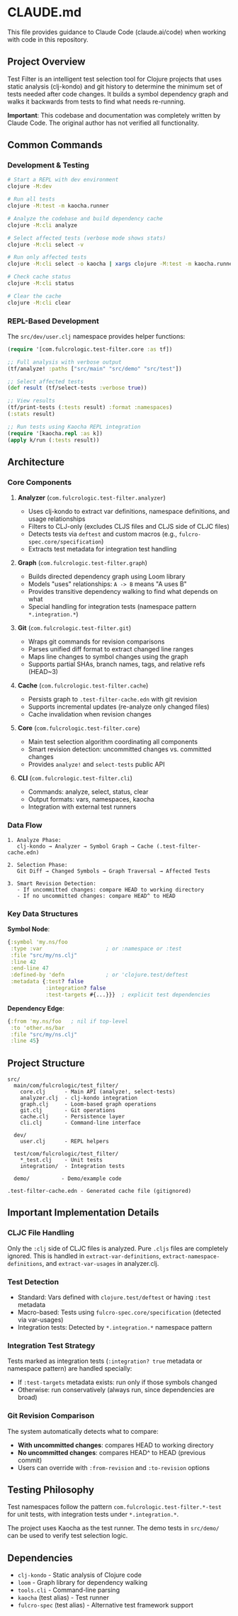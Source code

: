 # CLAUDE.md

This file provides guidance to Claude Code (claude.ai/code) when working with code in this repository.

## Project Overview

Test Filter is an intelligent test selection tool for Clojure projects that uses static analysis (clj-kondo) and git history to determine the minimum set of tests needed after code changes. It builds a symbol dependency graph and walks it backwards from tests to find what needs re-running.

**Important**: This codebase and documentation was completely written by Claude Code. The original author has not verified all functionality.

## Common Commands

### Development & Testing
```bash
# Start a REPL with dev environment
clojure -M:dev

# Run all tests
clojure -M:test -m kaocha.runner

# Analyze the codebase and build dependency cache
clojure -M:cli analyze

# Select affected tests (verbose mode shows stats)
clojure -M:cli select -v

# Run only affected tests
clojure -M:cli select -o kaocha | xargs clojure -M:test -m kaocha.runner

# Check cache status
clojure -M:cli status

# Clear the cache
clojure -M:cli clear
```

### REPL-Based Development
The `src/dev/user.clj` namespace provides helper functions:
```clojure
(require '[com.fulcrologic.test-filter.core :as tf])

;; Full analysis with verbose output
(tf/analyze! :paths ["src/main" "src/demo" "src/test"])

;; Select affected tests
(def result (tf/select-tests :verbose true))

;; View results
(tf/print-tests (:tests result) :format :namespaces)
(:stats result)

;; Run tests using Kaocha REPL integration
(require '[kaocha.repl :as k])
(apply k/run (:tests result))
```

## Architecture

### Core Components

1. **Analyzer** (`com.fulcrologic.test-filter.analyzer`)
   - Uses clj-kondo to extract var definitions, namespace definitions, and usage relationships
   - Filters to CLJ-only (excludes CLJS files and CLJS side of CLJC files)
   - Detects tests via `deftest` and custom macros (e.g., `fulcro-spec.core/specification`)
   - Extracts test metadata for integration test handling

2. **Graph** (`com.fulcrologic.test-filter.graph`)
   - Builds directed dependency graph using Loom library
   - Models "uses" relationships: `A -> B` means "A uses B"
   - Provides transitive dependency walking to find what depends on what
   - Special handling for integration tests (namespace pattern `*.integration.*`)

3. **Git** (`com.fulcrologic.test-filter.git`)
   - Wraps git commands for revision comparisons
   - Parses unified diff format to extract changed line ranges
   - Maps line changes to symbol changes using the graph
   - Supports partial SHAs, branch names, tags, and relative refs (HEAD~3)

4. **Cache** (`com.fulcrologic.test-filter.cache`)
   - Persists graph to `.test-filter-cache.edn` with git revision
   - Supports incremental updates (re-analyze only changed files)
   - Cache invalidation when revision changes

5. **Core** (`com.fulcrologic.test-filter.core`)
   - Main test selection algorithm coordinating all components
   - Smart revision detection: uncommitted changes vs. committed changes
   - Provides `analyze!` and `select-tests` public API

6. **CLI** (`com.fulcrologic.test-filter.cli`)
   - Commands: analyze, select, status, clear
   - Output formats: vars, namespaces, kaocha
   - Integration with external test runners

### Data Flow

```
1. Analyze Phase:
   clj-kondo → Analyzer → Symbol Graph → Cache (.test-filter-cache.edn)

2. Selection Phase:
   Git Diff → Changed Symbols → Graph Traversal → Affected Tests

3. Smart Revision Detection:
   - If uncommitted changes: compare HEAD to working directory
   - If no uncommitted changes: compare HEAD^ to HEAD
```

### Key Data Structures

**Symbol Node**:
```clojure
{:symbol 'my.ns/foo
 :type :var                    ; or :namespace or :test
 :file "src/my/ns.clj"
 :line 42
 :end-line 47
 :defined-by 'defn             ; or 'clojure.test/deftest
 :metadata {:test? false
            :integration? false
            :test-targets #{...}}}  ; explicit test dependencies
```

**Dependency Edge**:
```clojure
{:from 'my.ns/foo   ; nil if top-level
 :to 'other.ns/bar
 :file "src/my/ns.clj"
 :line 45}
```

## Project Structure

```
src/
  main/com/fulcrologic/test_filter/
    core.clj      - Main API (analyze!, select-tests)
    analyzer.clj  - clj-kondo integration
    graph.clj     - Loom-based graph operations
    git.clj       - Git operations
    cache.clj     - Persistence layer
    cli.clj       - Command-line interface

  dev/
    user.clj      - REPL helpers

  test/com/fulcrologic/test_filter/
    *_test.clj    - Unit tests
    integration/  - Integration tests

  demo/          - Demo/example code

.test-filter-cache.edn - Generated cache file (gitignored)
```

## Important Implementation Details

### CLJC File Handling
Only the `:clj` side of CLJC files is analyzed. Pure `.cljs` files are completely ignored. This is handled in `extract-var-definitions`, `extract-namespace-definitions`, and `extract-var-usages` in analyzer.clj.

### Test Detection
- Standard: Vars defined with `clojure.test/deftest` or having `:test` metadata
- Macro-based: Tests using `fulcro-spec.core/specification` (detected via var-usages)
- Integration tests: Detected by `*.integration.*` namespace pattern

### Integration Test Strategy
Tests marked as integration tests (`:integration? true` metadata or namespace pattern) are handled specially:
- If `:test-targets` metadata exists: run only if those symbols changed
- Otherwise: run conservatively (always run, since dependencies are broad)

### Git Revision Comparison
The system automatically detects what to compare:
- **With uncommitted changes**: compares HEAD to working directory
- **No uncommitted changes**: compares HEAD^ to HEAD (previous commit)
- Users can override with `:from-revision` and `:to-revision` options

## Testing Philosophy

Test namespaces follow the pattern `com.fulcrologic.test-filter.*-test` for unit tests, with integration tests under `*.integration.*`.

The project uses Kaocha as the test runner. The demo tests in `src/demo/` can be used to verify test selection logic.

## Dependencies

- `clj-kondo` - Static analysis of Clojure code
- `loom` - Graph library for dependency walking
- `tools.cli` - Command-line parsing
- `kaocha` (test alias) - Test runner
- `fulcro-spec` (test alias) - Alternative test framework support
